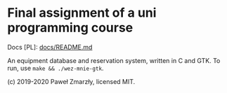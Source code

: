 # Final assignment of a uni programming course

Docs \[PL\]: [docs/README.md](docs/README.md)

An equipment database and reservation system, written in C and GTK. To run, use
`make && ./wez-mnie-gtk`.

(c) 2019-2020 Paweł Zmarzły, licensed MIT.
